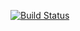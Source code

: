 [![Build Status](https://travis-ci.com/qownsgml93/TravisCI.svg?token=jvxEm4DjMf6RGpxzMyxz&branch=master)](https://travis-ci.com/qownsgml93/TravisCI)
